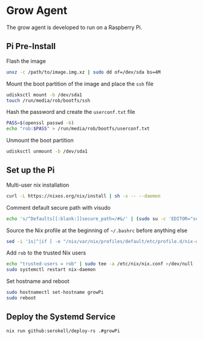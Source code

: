 # Grow Agent

The grow agent is developed to run on a Raspberry Pi.

## Pi Pre-Install

Flash the image

```bash
unxz -c /path/to/image.img.xz | sudo dd of=/dev/sda bs=4M
```

Mount the boot partition of the image and place the `ssh` file

```bash
udisksctl mount -b /dev/sda1
touch /run/media/rob/bootfs/ssh
```

Hash the password and create the `userconf.txt` file

```bash
PASS=$(openssl passwd -6)
echo "rob:$PASS" > /run/media/rob/bootfs/userconf.txt
```

Unmount the boot partition

```bash
udisksctl unmount -b /dev/sda1
```

## Set up the Pi

Multi-user nix installation

```bash
curl -L https://nixos.org/nix/install | sh -s -- --daemon
```

Comment default secure path with visudo

```bash
echo 's/^Defaults[[:blank:]]secure_path=/#&/' | (sudo su -c 'EDITOR="sed -f- -ie" visudo')
```

Source the Nix profile at the beginning of `~/.bashrc` before anything else

```bash
sed -i '1s|^|if [ -e "/nix/var/nix/profiles/default/etc/profile.d/nix-daemon.sh" ]; then\n    . "/nix/var/nix/profiles/default/etc/profile.d/nix-daemon.sh"\nfi\n|' ~/.bashrc
```

Add `rob` to the trusted Nix users

```bash
echo "trusted-users = rob" | sudo tee -a /etc/nix/nix.conf >/dev/null
sudo systemctl restart nix-daemon
```

Set hostname and reboot

```bash
sudo hostnamectl set-hostname growPi
sudo reboot
```

## Deploy the Systemd Service

```bash
nix run github:serokell/deploy-rs .#growPi
```
